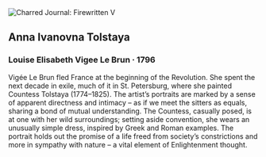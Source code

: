 <div class="artwork-of-the-day">
  <div class="container">
    <div class="img-wrapper">
      <img
        src="https://uploads6.wikiart.org/images/louise-elisabeth-vigee-le-brun/anna-ivanovna-tolstaya.jpg!Large.jpg"
        alt="Charred Journal: Firewritten V" />
    </div>
    <div class="artwork-detail">
      <div class="artwork-origin"> 
        <h2 class="artwork-name">Anna Ivanovna Tolstaya</h2>
        <h3 class="artist">
          Louise Elisabeth Vigee Le Brun
                    ·  1796
        </h3>
      </div>
      <p class="description">
        <span class="artwork-description-text ng-binding" ng-bind-html="viewModel.ArtworkOfTheDay.Description | unsafe">Vigée Le Brun fled France at the beginning of the Revolution. She spent the next decade in exile, much of it in St. Petersburg, where she painted Countess Tolstaya (1774–1825). The artist’s portraits are marked by a sense of apparent directness and intimacy – as if we meet the sitters as equals, sharing a bond of mutual understanding. The Countess, casually posed, is at one with her wild surroundings; setting aside convention, she wears an unusually simple dress, inspired by Greek and Roman examples. The portrait holds out the promise of a life freed from society’s constrictions and more in sympathy with nature – a vital element of Enlightenment thought.</span>
                        <div class="text-shadow-container" ng-show="showShadow" style=""></div>
      </p>
    </div>
  </div>

</div>

